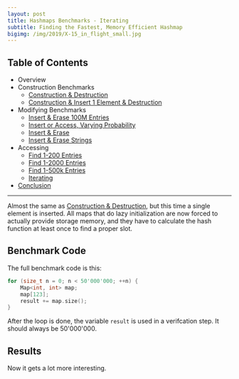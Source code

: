 ```yaml
---
layout: post
title: Hashmaps Benchmarks - Iterating
subtitle: Finding the Fastest, Memory Efficient Hashmap
bigimg: /img/2019/X-15_in_flight_small.jpg
---
```


## Table of Contents

* Overview
* Construction Benchmarks
   * [Construction & Destruction](/2019/04/01/hashmap-benchmarks-02-01-result-CtorDtorEmptyMap/)
   * [Construction & Insert 1 Element & Destruction](/2019/04/01/hashmap-benchmarks-02-02-result-CtorDtorSingleEntryMap/)
* Modifying Benchmarks
   * [Insert & Erase 100M Entries](/2019/04/01/hashmap-benchmarks-03-01-result-InsertHugeInt/)
   * [Insert or Access, Varying Probability](/2019/04/01/hashmap-benchmarks-03-02-result-RandomDistinct2/)
   * [Insert & Erase](/2019/04/01/hashmap-benchmarks-03-03-result-RandomInsertErase/)
   * [Insert & Erase Strings](/2019/04/01/hashmap-benchmarks-03-04-result-RandomInsertEraseStrings/)
* Accessing
   * [Find 1-200 Entries](/2019/04/01/hashmap-benchmarks-04-01-result-RandomFind_200/)
   * [Find 1-2000 Entries](/2019/04/01/hashmap-benchmarks-04-02-result-RandomFind_2000/)
   * [Find 1-500k Entries](/2019/04/01/hashmap-benchmarks-04-03-result-RandomFind_500000/)
   * [Iterating](/2019/04/01/hashmap-benchmarks-04-04-result-IterateIntegers/)
* [Conclusion](/2019/04/01/hashmap-benchmarks-05-conclusion/)

----

Almost the same as [Construction & Destruction](/2019/04/01/hashmap-benchmarks-CtorDtorEmptyMap/), but this time a single element is inserted. All maps that do lazy initialization are now forced to actually provide storage memory, and they have to calculate the hash function at least once to find a proper slot.

## Benchmark Code

The full benchmark code is this: 

```cpp
for (size_t n = 0; n < 50'000'000; ++n) {
    Map<int, int> map;
    map[123];
    result += map.size();
}
```

After the loop is done, the variable `result` is used in a verifcation step. It should always be 50'000'000.

## Results

Now it gets a lot more interesting.

<script src="https://cdn.plot.ly/plotly-latest.min.js"></script>
<div id="id_857d8b8e" style="height:250em"></div>
<script>
    var colors = Plotly.d3.scale.category10().range();
    var m0y = [ "boost::multi_index::<br>hashed_unique", "tsl::robin_map", "eastl::hash_map", "boost::unordered_map", "std::unordered_map", "ska::bytell_hash_map", "tsl::hopscotch_map", "emilib1::HashMap", "folly::F14NodeMap", "folly::F14ValueMap", "phmap::<br>parallel_node_hash_map", "absl::node_hash_map", "phmap::node_hash_map", "phmap::<br>parallel_flat_hash_map", "phmap::flat_hash_map", "absl::flat_hash_map", "robin_hood::<br>unordered_node_map", "robin_hood::<br>unordered_flat_map", "spp::sparse_hash_map", "<b>tsl::sparse_map</b>"];
    var m1y = [ "boost::multi_index::<br>hashed_unique", "tsl::robin_map", "eastl::hash_map", "boost::unordered_map", "std::unordered_map", "ska::bytell_hash_map", "tsl::hopscotch_map", "emilib1::HashMap", "folly::F14NodeMap", "folly::F14ValueMap", "phmap::<br>parallel_node_hash_map", "phmap::node_hash_map", "phmap::<br>parallel_flat_hash_map", "absl::node_hash_map", "absl::flat_hash_map", "phmap::flat_hash_map", "robin_hood::<br>unordered_node_map", "robin_hood::<br>unordered_flat_map", "spp::sparse_hash_map", "<b>tsl::sparse_map</b>"];
    var m2y = [ "boost::multi_index::<br>hashed_unique", "tsl::robin_map", "eastl::hash_map", "boost::unordered_map", "std::unordered_map", "ska::bytell_hash_map", "tsl::hopscotch_map", "emilib1::HashMap", "folly::F14NodeMap", "folly::F14ValueMap", "phmap::<br>parallel_node_hash_map", "phmap::node_hash_map", "absl::node_hash_map", "phmap::<br>parallel_flat_hash_map", "phmap::flat_hash_map", "absl::flat_hash_map", "robin_hood::<br>unordered_node_map", "robin_hood::<br>unordered_flat_map", "spp::sparse_hash_map", "<b>tsl::sparse_map</b>"];
    var m3y = [ "boost::multi_index::<br>hashed_unique", "tsl::robin_map", "eastl::hash_map", "boost::unordered_map", "std::unordered_map", "ska::bytell_hash_map", "tsl::hopscotch_map", "emilib1::HashMap", "folly::F14NodeMap", "folly::F14ValueMap", "absl::flat_hash_map", "phmap::<br>parallel_node_hash_map", "phmap::node_hash_map", "phmap::<br>parallel_flat_hash_map", "absl::node_hash_map", "phmap::flat_hash_map", "robin_hood::<br>unordered_node_map", "robin_hood::<br>unordered_flat_map", "spp::sparse_hash_map", "<b>tsl::sparse_map</b>"];
    var m4y = [ "boost::multi_index::<br>hashed_unique", "tsl::robin_map", "eastl::hash_map", "boost::unordered_map", "std::unordered_map", "ska::bytell_hash_map", "tsl::hopscotch_map", "emilib1::HashMap", "folly::F14NodeMap", "folly::F14ValueMap", "phmap::<br>parallel_node_hash_map", "absl::node_hash_map", "phmap::<br>parallel_flat_hash_map", "phmap::node_hash_map", "phmap::flat_hash_map", "absl::flat_hash_map", "robin_hood::<br>unordered_node_map", "robin_hood::<br>unordered_flat_map", "spp::sparse_hash_map", "<b>tsl::sparse_map</b>"];
    var measurement_names = [ "iterate while adding", "iterate while removing" ];

    var data = [
        { x: [ 25.82005, 13.5969, 13.891850000000002, 13.07535, 11.6004, 8.457239999999999, 8.34977, 7.241664999999999, 5.9849049999999995, 5.79838, 5.45603, 5.52954, 5.44928, 5.33372, 5.33966, 5.246175, 4.938935000000001, 4.267445, 1.9675850000000001, 1.553665 ],
          y: m0y, name: measurement_names[0] + ' (folly::hasher)', type: 'bar', orientation: 'h', yaxis: 'y', marker: { color: colors[0], },
        },
        { x: [ 29.2716, 15.718599999999999, 14.935500000000001, 13.21235, 11.08555, 12.48275, 10.430299999999999, 11.1235, 10.17455, 10.23835, 6.969255, 6.86907, 6.9285049999999995, 6.941599999999999, 6.861205, 6.8071850000000005, 5.15869, 4.55988, 2.55706, 1.910965 ],
          y: m0y, name: measurement_names[1] + ' (folly::hasher)', type: 'bar', orientation: 'h', yaxis: 'y', marker: { color: colors[1], },
            textposition: 'outside',
            text: [ "55.1s<br>0.0MB", "29.3s<br>0.0MB", "28.8s<br>0.0MB", "26.3s<br>0.0MB", "22.7s<br>0.0MB", "20.9s<br>0.0MB", "18.8s<br>0.0MB", "18.4s<br>0.0MB", "16.2s<br>0.0MB", "16.0s<br>0.0MB", "12.4s<br>0.0MB", "12.4s<br>0.0MB", "12.4s<br>0.0MB", "12.3s<br>0.0MB", "12.2s<br>0.0MB", "12.1s<br>0.0MB", "10.1s<br>0.0MB", "8.83s<br>0.0MB", "4.52s<br>0.0MB", "<b>3.46s<br>0.0MB</b>" ],
        },
        { x: [ 25.721049999999998, 13.094899999999999, 13.8104, 13.063600000000001, 13.069700000000001, 9.612925, 8.265654999999999, 7.199645, 5.90855, 5.62235, 5.488365, 5.506315, 5.347165, 5.490539999999999, 5.38829, 5.01674, 4.90854, 4.27628, 1.9599449999999998, 1.567225 ],
          y: m1y, name: measurement_names[0] + ' (FNV1a)', type: 'bar', orientation: 'h', yaxis: 'y2', marker: { color: colors[0], },
        },
        { x: [ 29.280450000000002, 15.77695, 14.892949999999999, 13.1813, 12.414349999999999, 13.05855, 10.41875, 11.192350000000001, 10.262699999999999, 10.122900000000001, 7.038779999999999, 6.84742, 6.971055, 6.662985, 6.522225, 6.80007, 5.164935, 4.605715, 2.724555, 1.891405 ],
          y: m1y, name: measurement_names[1] + ' (FNV1a)', type: 'bar', orientation: 'h', yaxis: 'y2', marker: { color: colors[1], },
            textposition: 'outside',
            text: [ "55.0s<br>0.0MB", "28.9s<br>0.0MB", "28.7s<br>0.0MB", "26.2s<br>0.0MB", "25.5s<br>0.0MB", "22.7s<br>0.0MB", "18.7s<br>0.0MB", "18.4s<br>0.0MB", "16.2s<br>0.0MB", "15.7s<br>0.0MB", "12.5s<br>0.0MB", "12.4s<br>0.0MB", "12.3s<br>0.0MB", "12.2s<br>0.0MB", "11.9s<br>0.0MB", "11.8s<br>0.0MB", "10.1s<br>0.0MB", "8.88s<br>0.0MB", "4.68s<br>0.0MB", "<b>3.46s<br>0.0MB</b>" ],
        },
        { x: [ 25.808549999999997, 13.722000000000001, 13.61625, 13.06455, 13.0303, 8.748465, 8.358775, 6.929774999999999, 5.88408, 5.755839999999999, 5.715085, 5.43818, 5.435945, 5.303615, 5.165605, 5.225945, 4.915805, 4.297145, 1.93534, 1.5576400000000001 ],
          y: m2y, name: measurement_names[0] + ' (robin_hood::hash)', type: 'bar', orientation: 'h', yaxis: 'y3', marker: { color: colors[0], },
        },
        { x: [ 29.29835, 16.9224, 14.8423, 13.201, 12.405349999999999, 12.49615, 10.40315, 11.4986, 10.148499999999999, 10.23115, 6.98663, 6.93701, 6.925435, 7.042415, 6.88062, 6.530355, 5.187615, 4.575200000000001, 2.75359, 1.89933 ],
          y: m2y, name: measurement_names[1] + ' (robin_hood::hash)', type: 'bar', orientation: 'h', yaxis: 'y3', marker: { color: colors[1], },
            textposition: 'outside',
            text: [ "55.1s<br>0.0MB", "30.6s<br>0.0MB", "28.5s<br>0.0MB", "26.3s<br>0.0MB", "25.4s<br>0.0MB", "21.2s<br>0.0MB", "18.8s<br>0.0MB", "18.4s<br>0.0MB", "16.0s<br>0.0MB", "16.0s<br>0.0MB", "12.7s<br>0.0MB", "12.4s<br>0.0MB", "12.4s<br>0.0MB", "12.3s<br>0.0MB", "12.0s<br>0.0MB", "11.8s<br>0.0MB", "10.1s<br>0.0MB", "8.87s<br>0.0MB", "4.69s<br>0.0MB", "<b>3.46s<br>0.0MB</b>" ],
        },
        { x: [ 25.73655, 13.783100000000001, 13.9287, 13.063649999999999, 13.01355, 9.58103, 8.439599999999999, 7.12205, 5.874615, 5.67104, 5.580755, 5.4013100000000005, 5.522215, 5.29969, 5.42296, 5.3606, 4.903420000000001, 4.297665, 2.032355, 1.56573 ],
          y: m3y, name: measurement_names[0] + ' (Identity)', type: 'bar', orientation: 'h', yaxis: 'y4', marker: { color: colors[0], },
        },
        { x: [ 29.2389, 16.022199999999998, 14.92075, 13.186350000000001, 12.364550000000001, 13.0158, 10.4421, 11.0656, 10.2781, 10.123149999999999, 6.939535, 7.0905450000000005, 6.881695000000001, 7.082465, 6.94148, 6.8645499999999995, 5.167415, 4.574805, 2.54491, 1.86506 ],
          y: m3y, name: measurement_names[1] + ' (Identity)', type: 'bar', orientation: 'h', yaxis: 'y4', marker: { color: colors[1], },
            textposition: 'outside',
            text: [ "55.0s<br>0.0MB", "29.8s<br>0.0MB", "28.8s<br>0.0MB", "26.2s<br>0.0MB", "25.4s<br>0.0MB", "22.6s<br>0.0MB", "18.9s<br>0.0MB", "18.2s<br>0.0MB", "16.2s<br>0.0MB", "15.8s<br>0.0MB", "12.5s<br>0.0MB", "12.5s<br>0.0MB", "12.4s<br>0.0MB", "12.4s<br>0.0MB", "12.4s<br>0.0MB", "12.2s<br>0.0MB", "10.1s<br>0.0MB", "8.87s<br>0.0MB", "4.58s<br>0.0MB", "<b>3.43s<br>0.0MB</b>" ],
        },
        { x: [ 25.81995, 13.764399999999998, 13.6237, 13.0872, 13.061250000000001, 9.29095, 8.258485, 6.943795, 5.903980000000001, 5.74072, 5.719075, 5.528370000000001, 5.424045, 5.427265, 5.22238, 5.2093, 4.883324999999999, 4.301355, 1.948855, 1.56482 ],
          y: m4y, name: measurement_names[0] + ' (absl::Hash)', type: 'bar', orientation: 'h', yaxis: 'y5', marker: { color: colors[0], },
        },
        { x: [ 29.291150000000002, 16.93085, 14.936350000000001, 13.1998, 12.38505, 13.04805, 10.5391, 11.57405, 10.2821, 10.19255, 6.982705, 7.03617, 6.970924999999999, 6.9306149999999995, 6.863545, 6.55584, 5.17026, 5.37277, 2.582775, 1.816975 ],
          y: m4y, name: measurement_names[1] + ' (absl::Hash)', type: 'bar', orientation: 'h', yaxis: 'y5', marker: { color: colors[1], },
            textposition: 'outside',
            text: [ "55.1s<br>0.0MB", "30.7s<br>0.0MB", "28.6s<br>0.0MB", "26.3s<br>0.0MB", "25.4s<br>0.0MB", "22.3s<br>0.0MB", "18.8s<br>0.0MB", "18.5s<br>0.0MB", "16.2s<br>0.0MB", "15.9s<br>0.0MB", "12.7s<br>0.0MB", "12.6s<br>0.0MB", "12.4s<br>0.0MB", "12.4s<br>0.0MB", "12.1s<br>0.0MB", "11.8s<br>0.0MB", "10.1s<br>0.0MB", "9.67s<br>0.0MB", "4.53s<br>0.0MB", "<b>3.38s<br>0.0MB</b>" ],
        },
    ];

    var layout = {
        // title: { text: 'IterateIntegers'},
        grid: {
            ygap: 0.1,
            subplots: [
            ['xy'],
            ['xy2'],
            ['xy3'],
            ['xy4'],
            ['xy5'],
        ] },

        barmode: 'stack',
        yaxis: { title: 'folly::hasher', automargin: true, },
        yaxis2: { title: 'FNV1a', automargin: true, },
        yaxis3: { title: 'robin_hood::hash', automargin: true, },
        yaxis4: { title: 'Identity', automargin: true, },
        yaxis5: { title: 'absl::Hash', automargin: true, },
        xaxis: { automargin: true, },
        legend: { traceorder: 'normal' },
        margin: { pad: 0, l:0, r:0, t:0, b:0, },
        showlegend:false,
    };

    Plotly.newPlot('id_857d8b8e', data, layout);
</script>


